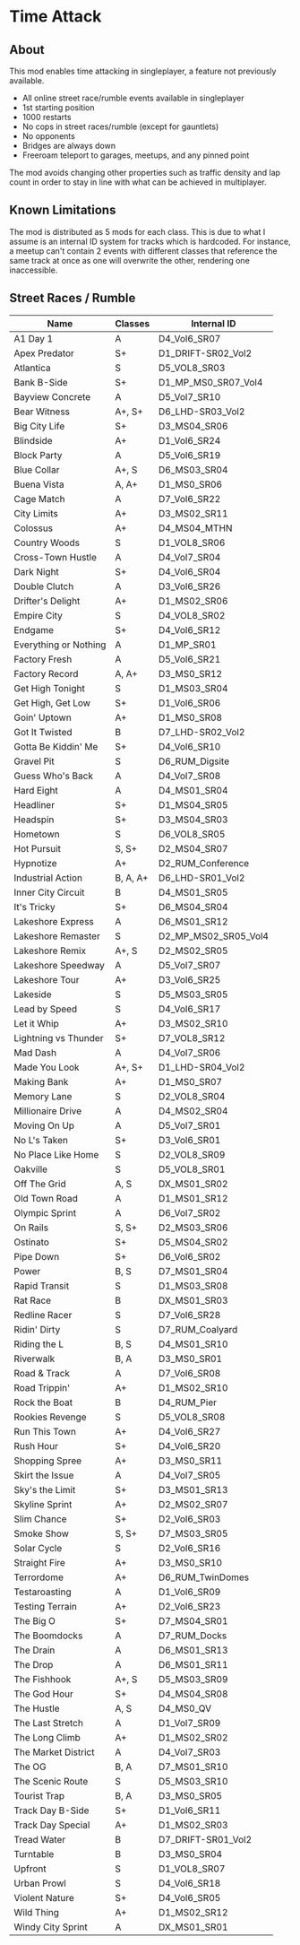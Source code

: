 # Time Attack

## About

This mod enables time attacking in singleplayer, a feature not previously
available.

- All online street race/rumble events available in singleplayer
- 1st starting position
- 1000 restarts
- No cops in street races/rumble (except for gauntlets)
- No opponents
- Bridges are always down
- Freeroam teleport to garages, meetups, and any pinned point

The mod avoids changing other properties such as traffic density and lap count
in order to stay in line with what can be achieved in multiplayer.

## Known Limitations

The mod is distributed as 5 mods for each class. This is due to what I assume
is an internal ID system for tracks which is hardcoded. For instance, a meetup
can't contain 2 events with different classes that reference the same track at
once as one will overwrite the other, rendering one inaccessible.

## Street Races / Rumble

| Name                  | Classes  | Internal ID          |
| ----------------------|----------|----------------------|
| A1 Day 1              | A        | D4_Vol6_SR07         |
| Apex Predator         | S+       | D1_DRIFT-SR02_Vol2   |
| Atlantica             | S        | D5_VOL8_SR03         |
| Bank B-Side           | S+       | D1_MP_MS0_SR07_Vol4  |
| Bayview Concrete      | A        | D5_Vol7_SR10         |
| Bear Witness          | A+, S+   | D6_LHD-SR03_Vol2     |
| Big City Life         | S+       | D3_MS04_SR06         |
| Blindside             | A+       | D1_Vol6_SR24         |
| Block Party           | A        | D5_Vol6_SR19         |
| Blue Collar           | A+, S    | D6_MS03_SR04         |
| Buena Vista           | A, A+    | D1_MS0_SR06          |
| Cage Match            | A        | D7_Vol6_SR22         |
| City Limits           | A+       | D3_MS02_SR11         |
| Colossus              | A+       | D4_MS04_MTHN         |
| Country Woods         | S        | D1_VOL8_SR06         |
| Cross-Town Hustle     | A        | D4_Vol7_SR04         |
| Dark Night            | S+       | D4_Vol6_SR04         |
| Double Clutch         | A        | D3_Vol6_SR26         |
| Drifter's Delight     | A+       | D1_MS02_SR06         |
| Empire City           | S        | D4_VOL8_SR02         |
| Endgame               | S+       | D4_Vol6_SR12         |
| Everything or Nothing | A        | D1_MP_SR01           |
| Factory Fresh         | A        | D5_Vol6_SR21         |
| Factory Record        | A, A+    | D3_MS0_SR12          |
| Get High Tonight      | S        | D1_MS03_SR04         |
| Get High, Get Low     | S+       | D1_Vol6_SR06         |
| Goin' Uptown          | A+       | D1_MS0_SR08          |
| Got It Twisted        | B        | D7_LHD-SR02_Vol2     |
| Gotta Be Kiddin' Me   | S+       | D4_Vol6_SR10         |
| Gravel Pit            | S        | D6_RUM_Digsite       |
| Guess Who's Back      | A        | D4_Vol7_SR08         |
| Hard Eight            | A        | D4_MS01_SR04         |
| Headliner             | S+       | D1_MS04_SR05         |
| Headspin              | S+       | D3_MS04_SR03         |
| Hometown              | S        | D6_VOL8_SR05         |
| Hot Pursuit           | S, S+    | D2_MS04_SR07         |
| Hypnotize             | A+       | D2_RUM_Conference    |
| Industrial Action     | B, A, A+ | D6_LHD-SR01_Vol2     |
| Inner City Circuit    | B        | D4_MS01_SR05         |
| It's Tricky           | S+       | D6_MS04_SR04         |
| Lakeshore Express     | A        | D6_MS01_SR12         |
| Lakeshore Remaster    | S        | D2_MP_MS02_SR05_Vol4 |
| Lakeshore Remix       | A+, S    | D2_MS02_SR05         |
| Lakeshore Speedway    | A        | D5_Vol7_SR07         |
| Lakeshore Tour        | A+       | D3_Vol6_SR25         |
| Lakeside              | S        | D5_MS03_SR05         |
| Lead by Speed         | S        | D4_Vol6_SR17         |
| Let it Whip           | A+       | D3_MS02_SR10         |
| Lightning vs Thunder  | S+       | D7_VOL8_SR12         |
| Mad Dash              | A        | D4_Vol7_SR06         |
| Made You Look         | A+, S+   | D1_LHD-SR04_Vol2     |
| Making Bank           | A+       | D1_MS0_SR07          |
| Memory Lane           | S        | D2_VOL8_SR04         |
| Millionaire Drive     | A        | D4_MS02_SR04         |
| Moving On Up          | A        | D5_Vol7_SR01         |
| No L's Taken          | S+       | D3_Vol6_SR01         |
| No Place Like Home    | S        | D2_VOL8_SR09         |
| Oakville              | S        | D5_VOL8_SR01         |
| Off The Grid          | A, S     | DX_MS01_SR02         |
| Old Town Road         | A        | D1_MS01_SR12         |
| Olympic Sprint        | A        | D6_Vol7_SR02         |
| On Rails              | S, S+    | D2_MS03_SR06         |
| Ostinato              | S+       | D5_MS04_SR02         |
| Pipe Down             | S+       | D6_Vol6_SR02         |
| Power                 | B, S     | D7_MS01_SR04         |
| Rapid Transit         | S        | D1_MS03_SR08         |
| Rat Race              | B        | DX_MS01_SR03         |
| Redline Racer         | S        | D7_Vol6_SR28         |
| Ridin' Dirty          | S        | D7_RUM_Coalyard      |
| Riding the L          | B, S     | D4_MS01_SR10         |
| Riverwalk             | B, A     | D3_MS0_SR01          |
| Road & Track          | A        | D7_Vol6_SR08         |
| Road Trippin'         | A+       | D1_MS02_SR10         |
| Rock the Boat         | B        | D4_RUM_Pier          |
| Rookies Revenge       | S        | D5_VOL8_SR08         |
| Run This Town         | A+       | D4_Vol6_SR27         |
| Rush Hour             | S+       | D4_Vol6_SR20         |
| Shopping Spree        | A+       | D3_MS0_SR11          |
| Skirt the Issue       | A        | D4_Vol7_SR05         |
| Sky's the Limit       | S+       | D3_MS01_SR13         |
| Skyline Sprint        | A+       | D2_MS02_SR07         |
| Slim Chance           | S+       | D2_Vol6_SR03         |
| Smoke Show            | S, S+    | D7_MS03_SR05         |
| Solar Cycle           | S        | D2_Vol6_SR16         |
| Straight Fire         | A+       | D3_MS0_SR10          |
| Terrordome            | A+       | D6_RUM_TwinDomes     |
| Testaroasting         | A        | D1_Vol6_SR09         |
| Testing Terrain       | A+       | D2_Vol6_SR23         |
| The Big O             | S+       | D7_MS04_SR01         |
| The Boomdocks         | A        | D7_RUM_Docks         |
| The Drain             | A        | D6_MS01_SR13         |
| The Drop              | A        | D6_MS01_SR11         |
| The Fishhook          | A+, S    | D5_MS03_SR09         |
| The God Hour          | S+       | D4_MS04_SR08         |
| The Hustle            | A, S     | D4_MS0_QV            |
| The Last Stretch      | A        | D1_Vol7_SR09         |
| The Long Climb        | A+       | D1_MS02_SR02         |
| The Market District   | A        | D4_Vol7_SR03         |
| The OG                | B, A     | D7_MS01_SR10         |
| The Scenic Route      | S        | D5_MS03_SR10         |
| Tourist Trap          | B, A     | D3_MS0_SR05          |
| Track Day B-Side      | S+       | D1_Vol6_SR11         |
| Track Day Special     | A+       | D1_MS02_SR03         |
| Tread Water           | B        | D7_DRIFT-SR01_Vol2   |
| Turntable             | B        | D3_MS0_SR04          |
| Upfront               | S        | D1_VOL8_SR07         |
| Urban Prowl           | S        | D4_Vol6_SR18         |
| Violent Nature        | S+       | D4_Vol6_SR05         |
| Wild Thing            | A+       | D1_MS02_SR12         |
| Windy City Sprint     | A        | DX_MS01_SR01         |
